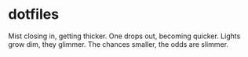 # dotfiles
Mist closing in, getting thicker. One drops out, becoming quicker. Lights grow dim, they glimmer. The chances smaller, the odds are slimmer.
